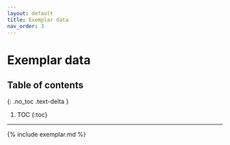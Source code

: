 ```yaml
---
layout: default
title: Exemplar data
nav_order: 3
---
```


# Exemplar data

## Table of contents
{: .no_toc .text-delta }

1. TOC
{:toc}
---

{% include exemplar.md %}
